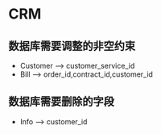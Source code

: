 # CRM

## 数据库需要调整的非空约束
* Customer --> customer_service_id
* Bill --> order_id,contract_id,customer_id
## 数据库需要删除的字段
* Info --> customer_id
